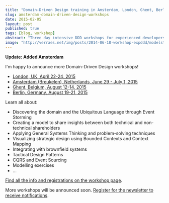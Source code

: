```yaml
---
title: "Domain-Driven Design training in Amsterdam, London, Ghent, Berlin"
slug: amsterdam-domain-driven-design-workshops
date: 2015-02-05
layout: post
published: true
tags: [blog, workshop]
abstract: "Three day intensive DDD workshops for experienced developers in the UK, the Netherlands, Germany, and Belgium."
image: "http://verraes.net/img/posts/2014-06-18-workshop-expddd/modelstorming.jpg"
---
```


**Update: Added Amsterdam**

I'm happy to announce more Domain-Driven Design workshops!

- [London, UK, April 22-24, 2015](https://www.eventbrite.co.uk/e/experiencing-domain-driven-design-workshop-with-mathias-verraes-tickets-15531735840)
- [Amsterdam (Breukelen), Netherlands, June 29 - July 1, 2015](https://www.zilverline.com/training/experiencing-domain-driven-design-2015-06-29)
- [Ghent, Belgium, August 12-14, 2015](/workshops/)
- [Berlin, Germany, August 19-21, 2015](/workshops/)

Learn all about:

- Discovering the domain and the Ubiquitous Language through Event Storming
- Creating a model to share insights between both technical and non-technical shareholders
- Applying General Systems Thinking and problem-solving techniques
- Visualizing strategic design using Bounded Contexts and Context Mapping
- Integrating with brownfield systems
- Tactical Design Patterns
- CQRS and Event Sourcing
- Modelling exercises
- ...

[Find all the info and registrations on the workshop page](/workshops/). 

More workshops will be announced soon. [Register for the newsletter to receive notifications](/workshops/newsletter/).


